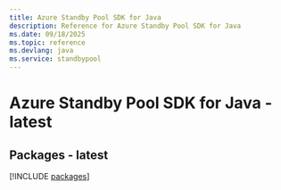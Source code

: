 ```yaml
---
title: Azure Standby Pool SDK for Java
description: Reference for Azure Standby Pool SDK for Java
ms.date: 09/18/2025
ms.topic: reference
ms.devlang: java
ms.service: standbypool
---
```

# Azure Standby Pool SDK for Java - latest
## Packages - latest
[!INCLUDE [packages](standby-pool-index.md)]